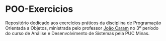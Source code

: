 # POO-Exercicios

Repositório dedicado aos exercícios práticos da disciplina de Programação Orientada a Objetos, ministrada pelo professor [João Caram](https://www.linkedin.com/in/jo%C3%A3o-caram/) no 3º período do curso de Análise e Desenvolvimento de Sistemas pela PUC Minas.
